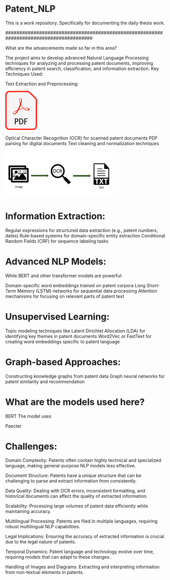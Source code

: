 # Patent_NLP
This is a work repository. Specifically for documenting the daily thesis work. 

#######################################################################################


What are the advancements made so far in this area? 

The project aims to develop advanced Natural Language Processing techniques for analyzing and processing patent documents, improving efficiency in patent search, classification, and information extraction.
Key Techniques Used:

Text Extraction and Preprocessing:

<img src="https://github.com/vigneswar96/Patent_NLP/blob/main/PDF_file_icon.svg.png" width="100" alt="Patent NLP Overview">

Optical Character Recognition (OCR) for scanned patent documents
PDF parsing for digital documents
Text cleaning and normalization techniques

![Alt text](./images.png)

# Information Extraction:

Regular expressions for structured data extraction (e.g., patent numbers, dates)
Rule-based systems for domain-specific entity extraction
Conditional Random Fields (CRF) for sequence labeling tasks


# Advanced NLP Models:

While BERT and other transformer models are powerful:

Domain-specific word embeddings trained on patent corpora
Long Short-Term Memory (LSTM) networks for sequential data processing
Attention mechanisms for focusing on relevant parts of patent text




# Unsupervised Learning:

Topic modeling techniques like Latent Dirichlet Allocation (LDA) for identifying key themes in patent documents
Word2Vec or FastText for creating word embeddings specific to patent language


# Graph-based Approaches:

Constructing knowledge graphs from patent data
Graph neural networks for patent similarity and recommendation

# What are the models used here? 

BERT
The model uses 

Paecter






# Challenges:

Domain Complexity: Patents often contain highly technical and specialized language, making general-purpose NLP models less effective.

Document Structure: Patents have a unique structure that can be challenging to parse and extract information from consistently.

Data Quality: Dealing with OCR errors, inconsistent formatting, and historical documents can affect the quality of extracted information.

Scalability: Processing large volumes of patent data efficiently while maintaining accuracy.

Multilingual Processing: Patents are filed in multiple languages, requiring robust multilingual NLP capabilities.

Legal Implications: Ensuring the accuracy of extracted information is crucial due to the legal nature of patents.

Temporal Dynamics: Patent language and technology evolve over time, requiring models that can adapt to these changes.

Handling of Images and Diagrams: Extracting and interpreting information from non-textual elements in patents.

